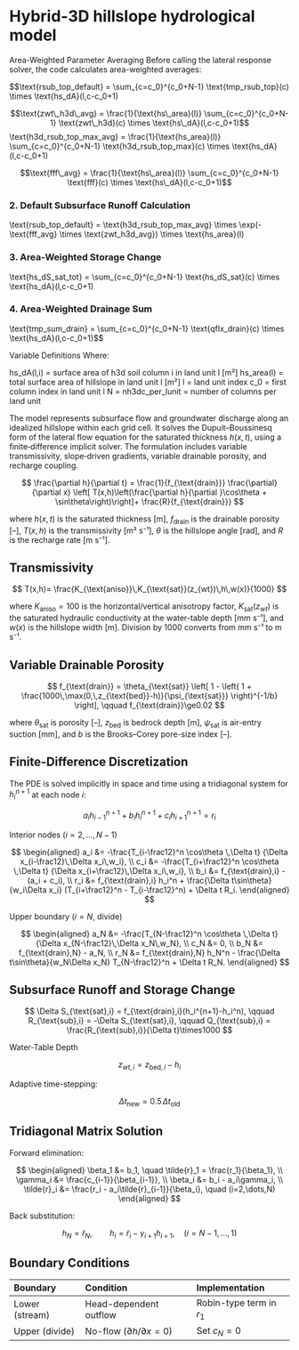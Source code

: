 # Hybrid-3D hillslope hydrological model


Area-Weighted Parameter Averaging
Before calling the lateral response solver, the code calculates area-weighted averages:

$$\text{rsub_top_default} = \sum_{c=c_0}^{c_0+N-1} \text{tmp_rsub_top}(c) \times \text{hs_dA}(l,c-c_0+1)


$$\text{zwt\_h3d\_avg} = \frac{1}{\text{hs\_area}(l)} \sum_{c=c_0}^{c_0+N-1} \text{zwt\_h3d}(c) \times \text{hs\_dA}(l,c-c_0+1)$$
\text{h3d_rsub_top_max_avg} = \frac{1}{\text{hs_area}(l)} \sum_{c=c_0}^{c_0+N-1} \text{h3d_rsub_top_max}(c) \times \text{hs_dA}(l,c-c_0+1)


$$\text{fff\_avg} = \frac{1}{\text{hs\_area}(l)} \sum_{c=c_0}^{c_0+N-1} \text{fff}(c) \times \text{hs\_dA}(l,c-c_0+1)$$

### 2. **Default Subsurface Runoff Calculation**
\text{rsub_top_default} = \text{h3d_rsub_top_max_avg} \times \exp(-\text{fff_avg} \times \text{zwt_h3d_avg}) \times \text{hs_area}(l)


### 3. **Area-Weighted Storage Change**
\text{hs_dS_sat_tot} = \sum_{c=c_0}^{c_0+N-1} \text{hs_dS_sat}(c) \times \text{hs_dA}(l,c-c_0+1)


### 4. **Area-Weighted Drainage Sum**
\text{tmp_sum_drain} = \sum_{c=c_0}^{c_0+N-1} \text{qflx_drain}(c) \times \text{hs_dA}(l,c-c_0+1)$$

Variable Definitions
Where:

hs_dA(l,i) = surface area of h3d soil column i in land unit l [m²]
hs_area(l) = total surface area of hillslope in land unit l [m²]
l = land unit index
c_0 = first column index in land unit l
N = nh3dc_per_lunit = number of columns per land unit

The model represents subsurface flow and groundwater discharge along an
idealized hillslope within each grid cell. It solves the Dupuit–Boussinesq
form of the lateral flow equation for the saturated thickness $h(x,t)$,
using a finite‐difference implicit solver. The formulation includes
variable transmissivity, slope‐driven gradients, variable drainable
porosity, and recharge coupling.

$$
\frac{\partial h}{\partial t} = \frac{1}{f_{\text{drain}}} \frac{\partial}{\partial x} \left[ T(x,h)\left(\frac{\partial h}{\partial }\cos\theta + \sin\theta\right)\right]+ \frac{R}{f_{\text{drain}}}
$$

where $h(x,t)$ is the saturated thickness [m],
$f_{\text{drain}}$ is the drainable porosity [–],
$T(x,h)$ is the transmissivity [m² s⁻¹],
$\theta$ is the hillslope angle [rad],
and $R$ is the recharge rate [m s⁻¹].

## Transmissivity

$$
T(x,h)= \frac{K_{\text{aniso}}\,K_{\text{sat}}(z_{wt})\,h\,w(x)}{1000}
$$

where $K_{\text{aniso}}=100$ is the horizontal/vertical anisotropy factor,
$K_{\text{sat}}(z_{wt})$ is the saturated hydraulic conductivity at the
water-table depth [mm s⁻¹], and $w(x)$ is the hillslope width [m].
Division by 1000 converts from mm s⁻¹ to m s⁻¹.

## Variable Drainable Porosity

$$
f_{\text{drain}}
= \theta_{\text{sat}}
\left[
1 -
\left(
1 +
\frac{1000\,\max(0,\,z_{\text{bed}}-h)}{\psi_{\text{sat}}}
\right)^{-1/b}
\right],
\qquad
f_{\text{drain}}\ge0.02
$$

where $\theta_{\text{sat}}$ is porosity [–],
$z_{\text{bed}}$ is bedrock depth [m],
$\psi_{\text{sat}}$ is air-entry suction [mm],
and $b$ is the Brooks–Corey pore-size index [–].

## Finite-Difference Discretization

The PDE is solved implicitly in space and time using a tridiagonal
system for $h_i^{n+1}$ at each node $i$:

$$
a_i h_{i-1}^{n+1} + b_i h_i^{n+1} + c_i h_{i+1}^{n+1} = r_i
$$


Interior nodes ($i=2,\dots,N-1$)

$$
\begin{aligned}
a_i &= -\frac{T_{i-\frac12}^n \cos\theta \,\Delta t}
           {\Delta x_{i-\frac12}\,\Delta x_i\,w_i}, \\
c_i &= -\frac{T_{i+\frac12}^n \cos\theta \,\Delta t}
           {\Delta x_{i+\frac12}\,\Delta x_i\,w_i}, \\
b_i &= f_{\text{drain},i} - (a_i + c_i), \\
r_i &= f_{\text{drain},i} h_i^n
      + \frac{\Delta t\sin\theta}{w_i\Delta x_i}
        (T_{i+\frac12}^n - T_{i-\frac12}^n)
      + \Delta t R_i.
\end{aligned}
$$

Upper boundary ($i=N$, divide)

$$
\begin{aligned}
a_N &= -\frac{T_{N-\frac12}^n \cos\theta \,\Delta t}
            {\Delta x_{N-\frac12}\,\Delta x_N\,w_N}, \\
c_N &= 0, \\
b_N &= f_{\text{drain},N} - a_N, \\
r_N &= f_{\text{drain},N} h_N^n
      - \frac{\Delta t\sin\theta}{w_N\Delta x_N} T_{N-\frac12}^n
      + \Delta t R_N.
\end{aligned}
$$

## Subsurface Runoff and Storage Change

$$
\Delta S_{\text{sat},i}
= f_{\text{drain},i}(h_i^{n+1}-h_i^n),
\qquad
R_{\text{sub},i} = -\Delta S_{\text{sat},i},
\qquad
Q_{\text{sub},i} = \frac{R_{\text{sub},i}}{\Delta t}\times1000
$$

Water-Table Depth

$$
z_{wt,i} = z_{\text{bed},i} - h_i
$$

Adaptive time-stepping:

$$
\Delta t_{\text{new}} = 0.5\,\Delta t_{\text{old}}
$$


## Tridiagonal Matrix Solution

Forward elimination:

$$
\begin{aligned}
\beta_1 &= b_1, \quad \tilde{r}_1 = \frac{r_1}{\beta_1}, \\
\gamma_i &= \frac{c_{i-1}}{\beta_{i-1}}, \\
\beta_i &= b_i - a_i\gamma_i, \\
\tilde{r}_i &= \frac{r_i - a_i\tilde{r}_{i-1}}{\beta_i}, \quad (i=2,\dots,N)
\end{aligned}
$$

Back substitution:

$$
h_N = \tilde{r}_N, \qquad
h_i = \tilde{r}_i - \gamma_{i+1} h_{i+1}, \quad (i=N-1,\dots,1)
$$

## Boundary Conditions

| Boundary       | Condition                             | Implementation           |
| :------------- | :------------------------------------ | :----------------------- |
| Lower (stream) | Head-dependent outflow                | Robin-type term in $r_1$ |
| Upper (divide) | No-flow ($\partial h/\partial x = 0$) | Set $c_N = 0$            |



